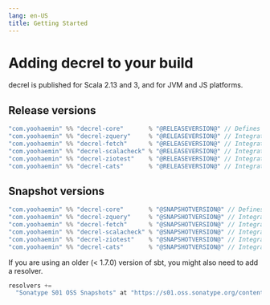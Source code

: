 ```yaml
---
lang: en-US
title: Getting Started
---
```


# Adding decrel to your build

decrel is published for Scala 2.13 and 3, and for JVM and JS platforms.

## Release versions

```scala
"com.yoohaemin" %% "decrel-core"       % "@RELEASEVERSION@" // Defines Relation and derivations
"com.yoohaemin" %% "decrel-zquery"     % "@RELEASEVERSION@" // Integration with ZQuery
"com.yoohaemin" %% "decrel-fetch"      % "@RELEASEVERSION@" // Integration with Fetch
"com.yoohaemin" %% "decrel-scalacheck" % "@RELEASEVERSION@" // Integration with ScalaCheck
"com.yoohaemin" %% "decrel-ziotest"    % "@RELEASEVERSION@" // Integration with ZIO-Test Gen 
"com.yoohaemin" %% "decrel-cats"       % "@RELEASEVERSION@" // Integration with F[_]: Monad
```

## Snapshot versions

```scala
"com.yoohaemin" %% "decrel-core"       % "@SNAPSHOTVERSION@" // Defines Relation and derivations
"com.yoohaemin" %% "decrel-zquery"     % "@SNAPSHOTVERSION@" // Integration with ZQuery
"com.yoohaemin" %% "decrel-fetch"      % "@SNAPSHOTVERSION@" // Integration with Fetch
"com.yoohaemin" %% "decrel-scalacheck" % "@SNAPSHOTVERSION@" // Integration with ScalaCheck
"com.yoohaemin" %% "decrel-ziotest"    % "@SNAPSHOTVERSION@" // Integration with ZIO-Test Gen 
"com.yoohaemin" %% "decrel-cats"       % "@SNAPSHOTVERSION@" // Integration with F[_]: Monad
```

If you are using an older (< 1.7.0) version of sbt, you might also need to add a resolver.

```scala
resolvers += 
  "Sonatype S01 OSS Snapshots" at "https://s01.oss.sonatype.org/content/repositories/snapshots"
```